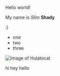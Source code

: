 Hello world!

My name is *Slim* **Shady**

:)


- one
- two
- three

![Image of Hulatocat](https://octodex.github.com/images/hula_loop_octodex03.gif)


hi hey hello
